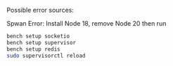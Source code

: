Possible error sources:

Spwan Error:
Install Node 18, remove Node 20
then run
```bash
bench setup socketio
bench setup supervisor
bench setup redis
sudo supervisorctl reload
```


